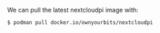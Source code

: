 We can pull the latest nextcloudpi image with:

```
$ podman pull docker.io/ownyourbits/nextcloudpi
```